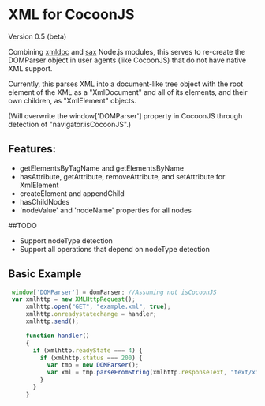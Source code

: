 XML for CocoonJS
================

Version 0.5 (beta)

Combining [xmldoc](https://github.com/nfarina/xmldoc) and [sax](https://github.com/isaacs/sax-js) Node.js modules, this serves to re-create the DOMParser object in user agents (like CocoonJS) that do not have native XML support.

Currently, this parses XML into a document-like tree object with the root element of the XML as a "XmlDocument" and all of its elements, and their own children, as "XmlElement" objects.

(Will overwrite the window['DOMParser'] property in CocoonJS through detection of "navigator.isCocoonJS".)

## Features:
* getElementsByTagName and getElementsByName
* hasAttribute, getAttribute, removeAttribute, and setAttribute for XmlElement
* createElement and appendChild
* hasChildNodes
* 'nodeValue' and 'nodeName' properties for all nodes 

##TODO
* Support nodeType detection
* Support all operations that depend on nodeType detection

## Basic Example

```javascript
 window['DOMParser'] = domParser; //Assuming not isCocoonJS
 var xmlhttp = new XMLHttpRequest();
     xmlhttp.open("GET", "example.xml", true);
     xmlhttp.onreadystatechange = handler;
     xmlhttp.send();

     function handler()
     {
       if (xmlhttp.readyState === 4) {
         if (xmlhttp.status === 200) {
           var tmp = new DOMParser();
           var xml = tmp.parseFromString(xmlhttp.responseText, "text/xml");
         }
       }
     }
```
